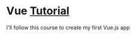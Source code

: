 # Vue [Tutorial](https://openclassrooms.com/fr/courses/6390311-creez-une-application-web-avec-vue-js/6907296-creez-votre-premiere-application-vue-js)

I'll follow this course to create my first Vue.js app
